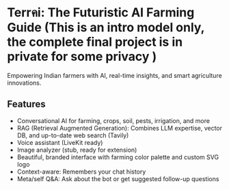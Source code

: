 #  Terrคi: The Futuristic AI Farming Guide (This is an intro model only, the complete final project is in private for some privacy )


Empowering Indian farmers with AI, real-time insights, and smart agriculture innovations.

## Features

- Conversational AI for farming, crops, soil, pests, irrigation, and more
- RAG (Retrieval Augmented Generation): Combines LLM expertise, vector DB, and up-to-date web search (Tavily)
- Voice assistant (LiveKit ready)
- Image analyzer (stub, ready for extension)
- Beautiful, branded interface with farming color palette and custom SVG logo
- Context-aware: Remembers your chat history
- Meta/self Q&A: Ask about the bot or get suggested follow-up questions


